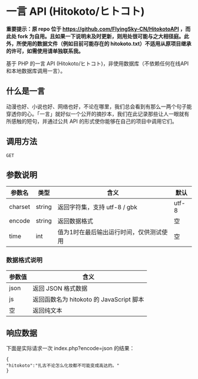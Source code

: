 # 一言 API (Hitokoto/ヒトコト)
**重要提示：原 repo 位于 https://github.com/FlyingSky-CN/HitokotoAPI ，而此处 fork 为自用。且如果一下说明未及时更新，则用处很可能与之大相径庭。此外，所使用的数据文件（例如目前可能存在的 hitokoto.txt）不适用从原项目继承的许可，如需使用请单独联系我。**

基于 PHP 的一言 API (Hitokoto/ヒトコト)，非使用数据库（不依赖任何在线API和本地数据库调用一言）。
## 什么是一言
动漫也好、小说也好、网络也好，不论在哪里，我们总会看到有那么一两个句子能穿透你的心。「一言」就好似一个公开的摘抄本，我们在此记录那些让人一眼就有所感触的短句，并通过公共 API 的形式使你能够在自己的项目中调用它们。
## 调用方法
`GET`
## 参数说明
| 参数名  | 类型   | 含义                                    | 默认  |
| ------- | ------ | --------------------------------------- | ----- |
| charset | string | 返回字符集，支持 utf-8 / gbk            | utf-8 |
| encode  | string | 返回数据格式                            | 空    |
| time    | int    | 值为1时在最后输出运行时间，仅供测试使用 | 空    |
### 数据格式说明
| 参数值 | 含义                                     |
| ------ | ---------------------------------------- |
| json   | 返回 JSON 格式数据                       |
| js     | 返回函数名为 hitokoto 的 JavaScript 脚本 |
| 空     | 返回纯文本                               |
## 响应数据
下面是实际请求一次 index.php?encode=json 的结果：
```
{
"hitokoto":"扎古不论怎么化妆都不可能变成高达的。"
}
```
